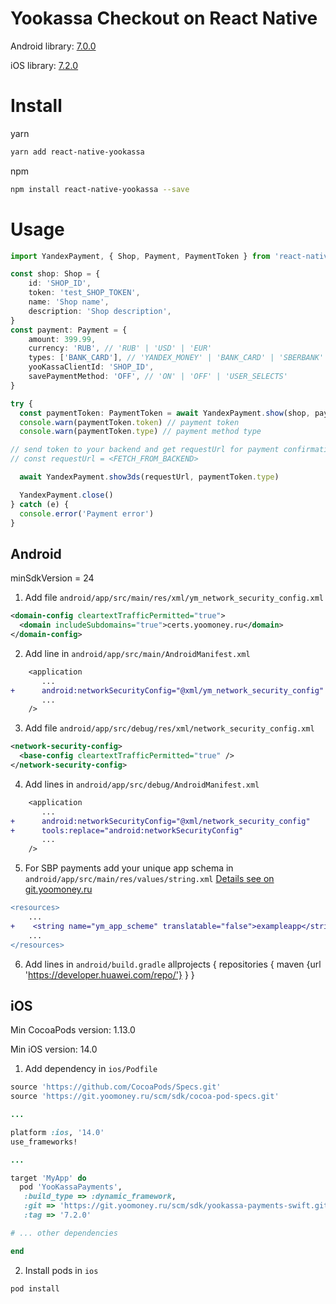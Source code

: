 Yookassa Checkout on React Native
=====

Android library: [7.0.0](https://git.yoomoney.ru/projects/SDK/repos/yookassa-android-sdk/browse)

iOS library: [7.2.0](https://git.yoomoney.ru/projects/SDK/repos/yookassa-payments-swift/browse)

Install
=======

yarn
```bash
yarn add react-native-yookassa
```

npm
```bash
npm install react-native-yookassa --save
```

Usage
=====

```ts
import YandexPayment, { Shop, Payment, PaymentToken } from 'react-native-yookassa';

const shop: Shop = {
    id: 'SHOP_ID',
    token: 'test_SHOP_TOKEN',
    name: 'Shop name',
    description: 'Shop description',
}
const payment: Payment = {
    amount: 399.99,
    currency: 'RUB', // 'RUB' | 'USD' | 'EUR'
    types: ['BANK_CARD'], // 'YANDEX_MONEY' | 'BANK_CARD' | 'SBERBANK' | 'PAY'. PAY - means Google Pay or Apple Pay
    yooKassaClientId: 'SHOP_ID',
    savePaymentMethod: 'OFF', // 'ON' | 'OFF' | 'USER_SELECTS'
}

try {
  const paymentToken: PaymentToken = await YandexPayment.show(shop, payment)
  console.warn(paymentToken.token) // payment token
  console.warn(paymentToken.type) // payment method type

// send token to your backend and get requestUrl for payment confirmation
// const requestUrl = <FETCH_FROM_BACKEND>

  await YandexPayment.show3ds(requestUrl, paymentToken.type)

  YandexPayment.close()
} catch (e) {
  console.error('Payment error')
}
```

Android
-------

minSdkVersion = 24

1. Add file `android/app/src/main/res/xml/ym_network_security_config.xml`
```xml
<domain-config cleartextTrafficPermitted="true">
  <domain includeSubdomains="true">certs.yoomoney.ru</domain>
</domain-config>
```

2. Add line in `android/app/src/main/AndroidManifest.xml`
```diff
    <application
       ...
+      android:networkSecurityConfig="@xml/ym_network_security_config"
       ...
    />
```

3. Add file `android/app/src/debug/res/xml/network_security_config.xml`
```xml
<network-security-config>
  <base-config cleartextTrafficPermitted="true" />
</network-security-config>
```

4. Add lines in `android/app/src/debug/AndroidManifest.xml`
```diff
    <application
       ...
+      android:networkSecurityConfig="@xml/network_security_config"
+      tools:replace="android:networkSecurityConfig"
       ...
    />
```

5. For SBP payments add your unique app schema in `android/app/src/main/res/values/string.xml` [Details see on git.yoomoney.ru](https://git.yoomoney.ru/projects/SDK/repos/yookassa-android-sdk/browse)
```diff
<resources>
    ...
+    <string name="ym_app_scheme" translatable="false">exampleapp</string>
    ...
</resources>
```

6. Add lines in `android/build.gradle`
allprojects {
    repositories {
        maven {url 'https://developer.huawei.com/repo/'}
    }
}

iOS
---

Min CocoaPods version: 1.13.0

Min iOS version: 14.0

1. Add dependency in `ios/Podfile`
```ruby
source 'https://github.com/CocoaPods/Specs.git'
source 'https://git.yoomoney.ru/scm/sdk/cocoa-pod-specs.git'

...

platform :ios, '14.0'
use_frameworks!

...

target 'MyApp' do
  pod 'YooKassaPayments',
   :build_type => :dynamic_framework,
   :git => 'https://git.yoomoney.ru/scm/sdk/yookassa-payments-swift.git',
   :tag => '7.2.0'

# ... other dependencies

end
```

2. Install pods in `ios`
```bash
pod install
```
